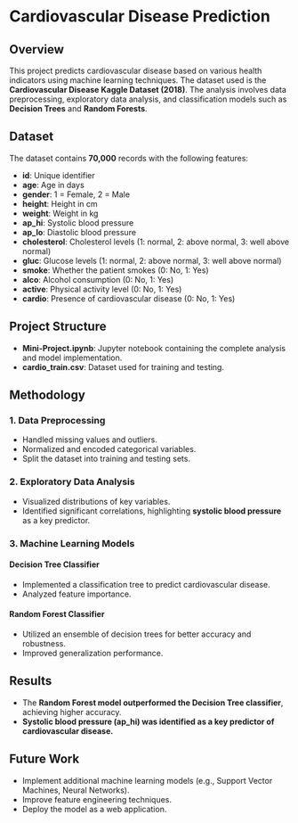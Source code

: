 # Cardiovascular Disease Prediction

## Overview
This project predicts cardiovascular disease based on various health indicators using machine learning techniques. The dataset used is the **Cardiovascular Disease Kaggle Dataset (2018)**. The analysis involves data preprocessing, exploratory data analysis, and classification models such as **Decision Trees** and **Random Forests**.

## Dataset
The dataset contains **70,000** records with the following features:
- **id**: Unique identifier
- **age**: Age in days
- **gender**: 1 = Female, 2 = Male
- **height**: Height in cm
- **weight**: Weight in kg
- **ap_hi**: Systolic blood pressure
- **ap_lo**: Diastolic blood pressure
- **cholesterol**: Cholesterol levels (1: normal, 2: above normal, 3: well above normal)
- **gluc**: Glucose levels (1: normal, 2: above normal, 3: well above normal)
- **smoke**: Whether the patient smokes (0: No, 1: Yes)
- **alco**: Alcohol consumption (0: No, 1: Yes)
- **active**: Physical activity level (0: No, 1: Yes)
- **cardio**: Presence of cardiovascular disease (0: No, 1: Yes)

## Project Structure
- **Mini-Project.ipynb**: Jupyter notebook containing the complete analysis and model implementation.
- **cardio_train.csv**: Dataset used for training and testing.

## Methodology
### 1. Data Preprocessing
- Handled missing values and outliers.
- Normalized and encoded categorical variables.
- Split the dataset into training and testing sets.

### 2. Exploratory Data Analysis
- Visualized distributions of key variables.
- Identified significant correlations, highlighting **systolic blood pressure** as a key predictor.

### 3. Machine Learning Models
#### **Decision Tree Classifier**
- Implemented a classification tree to predict cardiovascular disease.
- Analyzed feature importance.

#### **Random Forest Classifier**
- Utilized an ensemble of decision trees for better accuracy and robustness.
- Improved generalization performance.

## Results
- The **Random Forest model outperformed the Decision Tree classifier**, achieving higher accuracy.
- **Systolic blood pressure (ap_hi) was identified as a key predictor of cardiovascular disease.**

## Future Work
- Implement additional machine learning models (e.g., Support Vector Machines, Neural Networks).
- Improve feature engineering techniques.
- Deploy the model as a web application.


